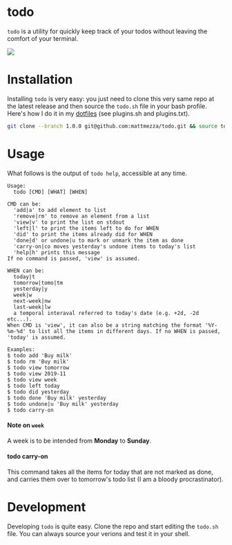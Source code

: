 todo
===

`todo` is a utility for quickly keep track of your todos without leaving the comfort of your terminal.

![](todo.gif)

Installation
===

Installing `todo` is very easy: you just need to clone this very same repo at the latest release and then source the `todo.sh` file in your bash profile. Here's how I do it in my [dotfiles](https://github.com/mattmezza/dotfiles) (see plugins.sh and plugins.txt).

```bash
git clone --branch 1.0.0 git@github.com:mattmezza/todo.git && source todo/todo.sh 
```

Usage
===

What follows is the output of `todo help`, accessible at any time.

```
Usage:
  todo [CMD] [WHAT] [WHEN]

CMD can be:
  'add|a' to add element to list
  'remove|rm' to remove an element from a list
  'view|v' to print the list on stdout
  'left|l' to print the items left to do for WHEN
  'did' to print the items already did for WHEN
  'done|d' or undone|u to mark or unmark the item as done
  'carry-on|co moves yesterday's undone items to today's list
  'help|h' prints this message
If no command is passed, 'view' is assumed.

WHEN can be:
  today|t
  tomorrow|tomo|tm
  yesterday|y
  week|w
  next-week|nw
  last-week|lw
  a temporal interaval referred to today's date (e.g. +2d, -2d etc...).
When CMD is 'view', it can also be a string matching the format '%Y-%m-%d' to list all the items in different days. If no WHEN is passed, 'today' is assumed.

Examples:
$ todo add 'Buy milk'
$ todo rm 'Buy milk'
$ todo view tomorrow
$ todo view 2019-11
$ todo view week
$ todo left today
$ todo did yesterday
$ todo done 'Buy milk' yesterday
$ todo undone|u 'Buy milk' yesterday
$ todo carry-on
```

#### Note on `week`

A week is to be intended from **Monday** to **Sunday**.

#### todo carry-on

This command takes all the items for today that are not marked as done, and carries them over to tomorrow's todo list (I am a bloody procrastinator).


Development
===

Developing `todo` is quite easy. Clone the repo and start editing the `todo.sh` file. You can always source your verions and test it in your shell.
